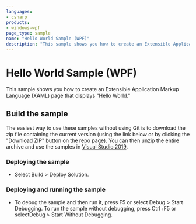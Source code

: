 ```yaml
---
languages:
- csharp
products:
- windows-wpf
page_type: sample
name: "Hello World Sample (WPF)"        
description: "This sample shows you how to create an Extensible Application Markup Language (XAML) page that displays "Hello World.""
---
```

# Hello World Sample (WPF)
This sample shows you how to create an Extensible Application Markup Language (XAML) page that displays "Hello World."

## Build the sample
The easiest way to use these samples without using Git is to download the zip file containing the current version (using the link below or by clicking the "Download ZIP" button on the repo page). You can then unzip the entire archive and use the samples in [Visual Studio 2019](https://www.visualstudio.com/wpf-vs).

### Deploying the sample
- Select Build > Deploy Solution. 

### Deploying and running the sample
- To debug the sample and then run it, press F5 or select Debug >  Start Debugging. To run the sample without debugging, press Ctrl+F5 or selectDebug > Start Without Debugging. 


